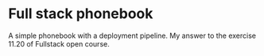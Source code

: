 # Full stack phonebook

A simple phonebook with a deployment pipeline. My answer to the exercise 11.20 of Fullstack open course.
